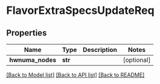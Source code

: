 # FlavorExtraSpecsUpdateReq

## Properties
Name | Type | Description | Notes
------------ | ------------- | ------------- | -------------
**hwnuma_nodes** | **str** |  | [optional] 

[[Back to Model list]](../README.md#documentation-for-models) [[Back to API list]](../README.md#documentation-for-api-endpoints) [[Back to README]](../README.md)


